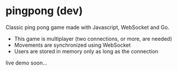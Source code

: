 pingpong (dev)
========

Classic ping pong game made with Javascript, WebSocket and Go.

- This game is multiplayer (two connections, or more, are needed)
- Movements are synchronized using WebSocket
- Users are stored in memory only as long as the connection

live demo soon...
